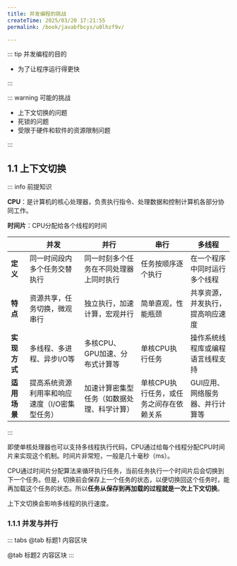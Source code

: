 ```yaml
---
title: 并发编程的挑战
createTime: 2025/03/20 17:21:55
permalink: /book/javabfbcys/u0lhzf9v/

---
```


::: tip 并发编程的目的

- 为了让程序运行得更快

:::

::: warning 可能的挑战

- 上下文切换的问题
- 死锁的问题
- 受限于硬件和软件的资源限制问题

:::

## 1.1 上下文切换

::: info 前提知识

**CPU**：是计算机的核心处理器，负责执行指令、处理数据和控制计算机各部分协同工作。

**时间片**：CPU分配给各个线程的时间

|              | 并发                                          | 并行                                       | 串行                                    | 多线程                           |
| ------------ | --------------------------------------------- | ------------------------------------------ | --------------------------------------- | -------------------------------- |
| **定义**     | 同一时间段内多个任务交替执行                  | 同一时刻多个任务在不同处理器上同时执行     | 任务按顺序逐个执行                      | 在一个程序中同时运行多个线程     |
| **特点**     | 资源共享，任务切换，微观串行                  | 独立执行，加速计算，宏观并行               | 简单直观，性能瓶颈                      | 共享资源，并发执行，提高响应速度 |
| **实现方式** | 多线程、多进程、异步I/O等                     | 多核CPU、GPU加速、分布式计算等             | 单核CPU执行任务                         | 操作系统线程库或编程语言线程支持 |
| **适用场景** | 提高系统资源利用率和响应速度（I/O密集型任务） | 加速计算密集型任务（如数据处理、科学计算） | 单核CPU执行任务，或任务之间存在依赖关系 | GUI应用、网络服务器、并行计算等  |

:::

即使单核处理器也可以支持多线程执行代码，CPU通过给每个线程分配CPU时间片来实现这个机制。时间片非常短，一般是几十毫秒（ms）。

CPU通过时间片分配算法来循环执行任务，当前任务执行一个时间片后会切换到下一个任务。但是，切换前会保存上一个任务的状态，以便切换回这个任务时，能再加载这个任务的状态。所以**任务从保存到再加载的过程就是一次上下文切换**。

上下文切换会影响多线程的执行速度。



### 1.1.1 并发与并行

::: tabs
@tab 标题1
内容区块

@tab 标题2
内容区块
:::

